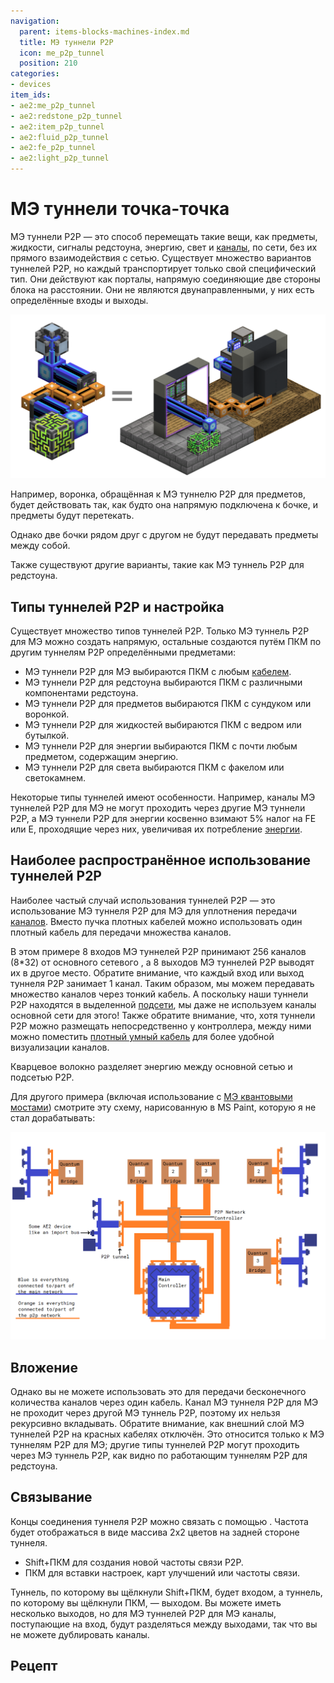 ```yaml
---
navigation:
  parent: items-blocks-machines-index.md
  title: МЭ туннели P2P
  icon: me_p2p_tunnel
  position: 210
categories:
- devices
item_ids:
- ae2:me_p2p_tunnel
- ae2:redstone_p2p_tunnel
- ae2:item_p2p_tunnel
- ae2:fluid_p2p_tunnel
- ae2:fe_p2p_tunnel
- ae2:light_p2p_tunnel
---
```


# МЭ туннели точка-точка

<GameScene zoom="6" background="transparent">
  <ImportStructure src="../assets/assemblies/p2p_tunnels.snbt" />
  <IsometricCamera yaw="195" pitch="30" />
</GameScene>

МЭ туннели P2P — это способ перемещать такие вещи, как предметы, жидкости, сигналы редстоуна, энергию, свет и [каналы](../ae2-mechanics/channels.md), по сети, без их прямого взаимодействия с сетью. Существует множество вариантов туннелей P2P, но каждый транспортирует только свой специфический тип. Они действуют как порталы, напрямую соединяющие две стороны блока на расстоянии. Они не являются двунаправленными, у них есть определённые входы и выходы.

![Портал](../assets/assemblies/p2p_portal.png)

Например, воронка, обращённая к МЭ туннелю P2P для предметов, будет действовать так, как будто она напрямую подключена к бочке, и предметы будут перетекать.

<GameScene zoom="4" background="transparent">
  <ImportStructure src="../assets/assemblies/p2p_hopper_barrel.snbt" />
  <IsometricCamera yaw="195" pitch="30" />
</GameScene>

Однако две бочки рядом друг с другом не будут передавать предметы между собой.

<GameScene zoom="4" background="transparent">
  <ImportStructure src="../assets/assemblies/p2p_barrel_barrel.snbt" />
  <IsometricCamera yaw="195" pitch="30" />
</GameScene>

Также существуют другие варианты, такие как МЭ туннель P2P для редстоуна.

<GameScene zoom="4" background="transparent">
  <ImportStructure src="../assets/assemblies/p2p_redstone.snbt" />
  <IsometricCamera yaw="195" pitch="30" />
</GameScene>

## Типы туннелей P2P и настройка

<GameScene zoom="6" background="transparent">
  <ImportStructure src="../assets/assemblies/p2p_tunnels.snbt" />
  <IsometricCamera yaw="180" pitch="90" />
</GameScene>

Существует множество типов туннелей P2P. Только МЭ туннель P2P для МЭ можно создать напрямую, остальные создаются путём ПКМ по другим туннелям P2P определёнными предметами:

* МЭ туннели P2P для МЭ выбираются ПКМ с любым [кабелем](../items-blocks-machines/cables.md).
* МЭ туннели P2P для редстоуна выбираются ПКМ с различными компонентами редстоуна.
* МЭ туннели P2P для предметов выбираются ПКМ с сундуком или воронкой.
* МЭ туннели P2P для жидкостей выбираются ПКМ с ведром или бутылкой.
* МЭ туннели P2P для энергии выбираются ПКМ с почти любым предметом, содержащим энергию.
* МЭ туннели P2P для света выбираются ПКМ с факелом или светокамнем.

Некоторые типы туннелей имеют особенности. Например, каналы МЭ туннелей P2P для МЭ не могут проходить через другие МЭ туннели P2P, а МЭ туннели P2P для энергии косвенно взимают 5% налог на FE или E, проходящие через них, увеличивая их потребление [энергии](../ae2-mechanics/energy.md).

## Наиболее распространённое использование туннелей P2P

Наиболее частый случай использования туннелей P2P — это использование МЭ туннеля P2P для МЭ для уплотнения передачи [каналов](../ae2-mechanics/channels.md). Вместо пучка плотных кабелей можно использовать один плотный кабель для передачи множества каналов.

В этом примере 8 входов МЭ туннелей P2P принимают 256 каналов (8*32) от основного сетевого <ItemLink id="controller" />, а 8 выходов МЭ туннелей P2P выводят их в другое место. Обратите внимание, что каждый вход или выход туннеля P2P занимает 1 канал. Таким образом, мы можем передавать множество каналов через тонкий кабель. А поскольку наши туннели P2P находятся в выделенной [подсети](../ae2-mechanics/subnetworks.md), мы даже не используем каналы основной сети для этого! Также обратите внимание, что, хотя туннели P2P можно размещать непосредственно у контроллера, между ними можно поместить [плотный умный кабель](../items-blocks-machines/cables.md#smart-cable) для более удобной визуализации каналов.

<GameScene zoom="4" interactive={true}>
  <ImportStructure src="../assets/assemblies/p2p_compact_channels.snbt" />
  <BoxAnnotation color="#dddddd" min="1.3 1.3 6.3" max="2 2.7 6.7">
        Кварцевое волокно разделяет энергию между основной сетью и подсетью P2P.
  </BoxAnnotation>
  <IsometricCamera yaw="225" pitch="30" />
</GameScene>

Для другого примера (включая использование с [МЭ квантовыми мостами](quantum_bridge.md)) смотрите эту схему, нарисованную в MS Paint, которую я не стал дорабатывать:

![Туннели P2P и квантовые мосты](../assets/diagrams/p2p_quantum_network.png)

## Вложение

Однако вы не можете использовать это для передачи бесконечного количества каналов через один кабель. Канал МЭ туннеля P2P для МЭ не проходит через другой МЭ туннель P2P, поэтому их нельзя рекурсивно вкладывать. Обратите внимание, как внешний слой МЭ туннелей P2P на красных кабелях отключён. Это относится только к МЭ туннелям P2P для МЭ; другие типы туннелей P2P могут проходить через МЭ туннель P2P, как видно по работающим туннелям P2P для редстоуна.

<GameScene zoom="4" background="transparent">
  <ImportStructure src="../assets/assemblies/p2p_nesting.snbt" />
  <IsometricCamera yaw="225" pitch="30" />
</GameScene>

## Связывание

<GameScene zoom="6" background="transparent">
  <ImportStructure src="../assets/assemblies/p2p_linking_frequency.snbt" />
  <IsometricCamera yaw="195" pitch="30" />
</GameScene>

Концы соединения туннеля P2P можно связать с помощью <ItemLink id="memory_card" />. Частота будет отображаться в виде массива 2x2 цветов на задней стороне туннеля.

* Shift+ПКМ для создания новой частоты связи P2P.
* ПКМ для вставки настроек, карт улучшений или частоты связи.

Туннель, по которому вы щёлкнули Shift+ПКМ, будет входом, а туннель, по которому вы щёлкнули ПКМ, — выходом. Вы можете иметь несколько выходов, но для МЭ туннелей P2P для МЭ каналы, поступающие на вход, будут разделяться между выходами, так что вы не можете дублировать каналы.

## Рецепт

<RecipeFor id="me_p2p_tunnel" />